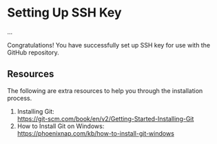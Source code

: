 # Setting Up SSH Key

...

Congratulations! You have successfully set up SSH key for use with the GitHub repository.

## Resources
The following are extra resources to help you through the installation process. 
1. Installing Git: <br> https://git-scm.com/book/en/v2/Getting-Started-Installing-Git
2. How to Install Git on Windows: <br> https://phoenixnap.com/kb/how-to-install-git-windows


